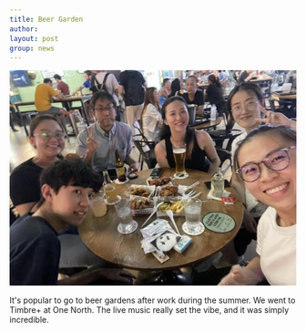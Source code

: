```yaml
---
title: Beer Garden
author: 
layout: post
group: news
---
```

 <img src="/static/img/news/BeerGarden_062824.jpg"  class="img-fluid">

It's popular to go to beer gardens after work during the summer. We went to Timbre+ at One North. The live music really set the vibe, and it was simply incredible.